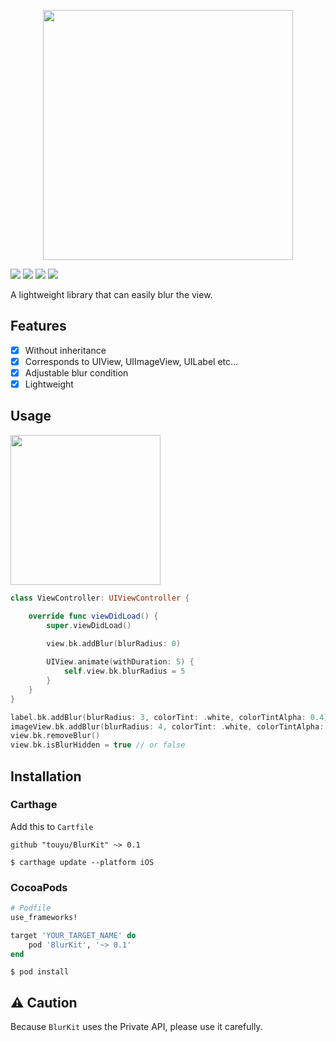 <p align="center">
  <img src="https://raw.githubusercontent.com/touyu/BlurKit/docs/docs/BlurKit-Logo.png" width=400>
</p>

<a href="https://github.com/Carthage/Carthage/"><img src="https://img.shields.io/badge/Carthage-compatible-4BC51D.svg?style=flat"></a>
<img src="https://img.shields.io/badge/platforms-iOS-lightgrey.svg">
<img src="https://img.shields.io/badge/language-Swift%204.2-orange.svg">
<img src="https://img.shields.io/badge/license-MIT-blue.svg">

A lightweight library that can easily blur the view.

## Features
- [x] Without inheritance
- [x] Corresponds to UIView, UIImageView, UILabel etc...
- [x] Adjustable blur condition
- [x] Lightweight

## Usage

<img src="https://github.com/touyu/BlurKit/blob/docs/docs/blur.gif" width=240>

```swift
class ViewController: UIViewController {

    override func viewDidLoad() {
        super.viewDidLoad()
        
        view.bk.addBlur(blurRadius: 0)

        UIView.animate(withDuration: 5) {
            self.view.bk.blurRadius = 5
        }
    }
}
``` 
```swift
label.bk.addBlur(blurRadius: 3, colorTint: .white, colorTintAlpha: 0.4)
imageView.bk.addBlur(blurRadius: 4, colorTint: .white, colorTintAlpha: 0.2)
view.bk.removeBlur()
view.bk.isBlurHidden = true // or false
```

## Installation
### Carthage
Add this to `Cartfile`
```
github "touyu/BlurKit" ~> 0.1
```
```
$ carthage update --platform iOS
```
### CocoaPods
```ruby
# Podfile
use_frameworks!

target 'YOUR_TARGET_NAME' do
    pod 'BlurKit', '~> 0.1'
end
```
```
$ pod install
```

## ⚠️ Caution
Because `BlurKit` uses the Private API, please use it carefully.

